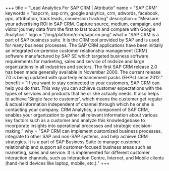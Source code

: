 +++
title = "Lead Analytics For SAP CRM | Attributio"
name = "SAP CRM"
keywords = "sapcrm, sap crm, google analytics, crm, adwords, facebook, ppc, attribution, track leads, conversion tracking"
description = "Measure your advertising ROI in SAP CRM. Capture source, medium, campaign, and visitor journey data from the first to last touch and compare with Google Analytics."
logo = "/img/platform/crm/sapcrm.png"
what = "SAP CRM is a part of SAP business suite. It is the CRM tool provided by SAP and is used for many business processes. The SAP CRM applications have been initially an integrated on-premise customer relationship management (CRM) software manufactured by SAP SE which targeted business software requirements for marketing, sales and service of midsize and large organizations in all industries and sectors. The first SAP CRM release 2.0 has been made generally available in November 2000. The current release 7.0 is being updated with quarterly enhancement packs (EHPs) since 2012."
benefit = "If you want to stay connected to your customers, SAP CRM can help you do that. This way you can achieve customer expectations with the types of services and products that he or she actually needs. It also helps to achieve 'Single face to customer', which means the customer get regular & actual information independent of channel through which he or she is contacting your company. CRM Analytics, a component of SAP CRM, enables your organization to gather all relevant information about various key factors such as a customer and analyze this knowledgebase to incorporate insights into operational processes and strategic decision-making."
why = "SAP CRM can implement customized business processes, integrate to other SAP and non-SAP systems, and help achieve CRM strategies. It is a part of SAP Business Suite to manage customer relationship and support all customer-focused business areas such as marketing, sales and service. It is implemented for different customer interaction channels, such as Interaction Centre, Internet, and Mobile clients (hand-held devices like laptop, mobile, etc.)."
+++
